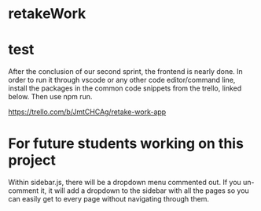 # retakeWork
# test

After the conclusion of our second sprint, the frontend is nearly done. In order to run it through vscode or any other code editor/command line, install the packages in the common code snippets from the trello, linked below. Then use npm run.

https://trello.com/b/JmtCHCAg/retake-work-app

# For future students working on this project
Within sidebar.js, there will be a dropdown menu commented out. If you un-comment it, it will add a dropdown to the sidebar with all the pages so you can easily get to every page without navigating through them.
